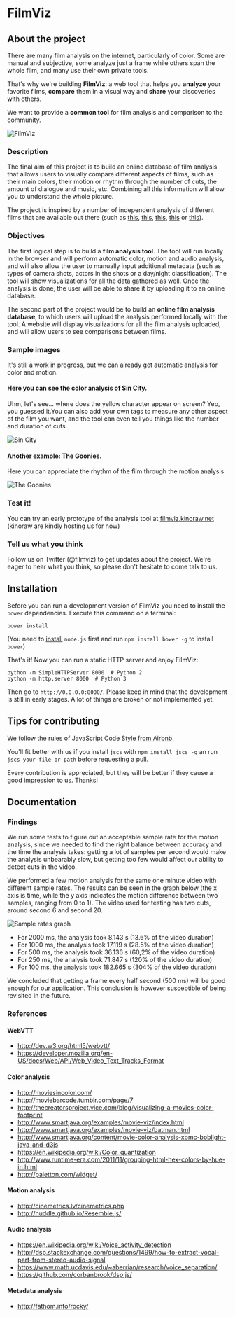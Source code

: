 # FilmViz

## About the project

There are many film analysis on the internet, particularly of color. Some are manual and subjective, some analyze just a frame while others span the whole film, and many use their own private tools. 

That's why we're building **FilmViz**: a web tool that helps you **analyze** your favorite films, **compare** them in a visual way and **share** your discoveries with others.

We want to provide a **common tool** for film analysis and comparison to the community.

![FilmViz](img/filmviz_poster.jpg)


### Description

The final aim of this project is to build an online database of film analysis that allows users to visually compare different aspects of films, such as their main colors, their motion or rhythm through the number of cuts, the amount of dialogue and music, etc. Combining all this information will allow you to understand the whole picture.

The project is inspired by a number of independent analysis of different films that are available out there (such as [this](http://moviesincolor.com/), [this](http://moviebarcode.tumblr.com/), [this](http://www.smartjava.org/examples/movie-viz/index.html), [this](http://www.smartjava.org/examples/movie-viz/batman.html) or [this](http://fathom.info/rocky/)).

### Objectives

The first logical step is to build a **film analysis tool**. The tool will run locally in the browser and will perform automatic color, motion and audio analysis, and will also allow the user to manually input additional metadata (such as types of camera shots, actors in the shots or a day/night classification). The tool will show visualizations for all the data gathered as well. Once the analysis is done, the user will be able to share it by uploading it to an online database.

The second part of the project would be to build an **online film analysis database**, to which users will upload the analysis performed locally with the tool. A website will display visualizations for all the film analysis uploaded, and will allow users to see comparisons between films.

### Sample images

It's still a work in progress, but we can already get automatic analysis for color and motion. 

#### Here you can see the color analysis of Sin City. 

Uhm, let's see... where does the yellow character appear on screen? Yep, you guessed it.You can also add your own tags to measure any other aspect of the film you want, and the tool can even tell you things like the number and duration of cuts.

![Sin City](img/screenshot1.jpg)

#### Another example: The Goonies. 

Here you can appreciate the rhythm of the film through the motion analysis.

![The Goonies](img/screenshot2.jpg)

### Test it!

You can try an early prototype of the analysis tool at [filmviz.kinoraw.net](http://filmviz.kinoraw.net) (kinoraw are kindly hosting us for now)

### Tell us what you think

Follow us on Twitter (@filmviz) to get updates about the project. We're eager to hear what you think, so please don't hesitate to come talk to us.

## Installation  

Before you can run a development version of FilmViz you need to install the `bower` dependencies. Execute this command on a terminal:
```
bower install
```
(You need to [install](https://nodejs.org/download/) `node.js` first and run `npm install bower -g` to install `bower`)

That's it! Now you can run a static HTTP server and enjoy FilmViz:
```
python -m SimpleHTTPServer 8000  # Python 2
python -m http.server 8000  # Python 3
```

Then go to `http://0.0.0.0:8000/`. Please keep in mind that the development is still in early stages. A lot of things are broken or not implemented yet.


## Tips for contributing

We follow the rules of JavaScript Code Style [from Airbnb](https://github.com/airbnb/javascript).

You'll fit better with us if you install `jscs` with `npm install jscs -g` an run `jscs your-file-or-path` before requesting a pull.

Every contribution is appreciated, but they will be better if they cause a good impression to us. Thanks!


## Documentation

### Findings

We run some tests to figure out an acceptable sample rate for the motion analysis, since we needed to find the right balance between accuracy and the time the analysis takes: getting a lot of samples per second would make the analysis unbearably slow, but getting too few would affect our ability to detect cuts in the video.

We performed a few motion analysis for the same one minute video with different sample rates. The results can be seen in the graph below (the x axis is time, while the y axis indicates the motion difference between two samples, ranging from 0 to 1). The video used for testing has two cuts, around second 6 and second 20.

![Sample rates graph](img/sample_rates_for_motion.png)

- For 2000 ms, the analysis took 8.143 s (13.6% of the video duration)
- For 1000 ms, the analysis took 17.119 s (28.5% of the video duration)
- For 500 ms, the analysis took 36.136 s (60,2% of the video duration)
- For 250 ms, the analysis took 71.847 s (120% of the video duration)
- For 100 ms, the analysis took 182.665 s (304% of the video duration)

We concluded that getting a frame every half second (500 ms) will be good enough for our application. This conclusion is however susceptible of being revisited in the future.


### References

#### WebVTT
- http://dev.w3.org/html5/webvtt/
- https://developer.mozilla.org/en-US/docs/Web/API/Web_Video_Text_Tracks_Format

#### Color analysis
- http://moviesincolor.com/
- http://moviebarcode.tumblr.com/page/7
- http://thecreatorsproject.vice.com/blog/visualizing-a-movies-color-footprint
- http://www.smartjava.org/examples/movie-viz/index.html
- http://www.smartjava.org/examples/movie-viz/batman.html
- http://www.smartjava.org/content/movie-color-analysis-xbmc-boblight-java-and-d3js
- https://en.wikipedia.org/wiki/Color_quantization
- http://www.runtime-era.com/2011/11/grouping-html-hex-colors-by-hue-in.html
- http://paletton.com/widget/

#### Motion analysis
- http://cinemetrics.lv/cinemetrics.php
- http://huddle.github.io/Resemble.js/

#### Audio analysis
- https://en.wikipedia.org/wiki/Voice_activity_detection
- http://dsp.stackexchange.com/questions/1499/how-to-extract-vocal-part-from-stereo-audio-signal
- https://www.math.ucdavis.edu/~aberrian/research/voice_separation/
- https://github.com/corbanbrook/dsp.js/

#### Metadata analysis
- http://fathom.info/rocky/
